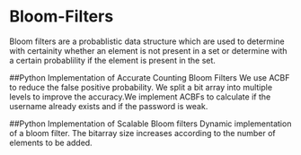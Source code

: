 # Bloom-Filters

Bloom filters are a probablistic data structure which are used to determine with certainity whether an element is not present in a set or determine with a certain probablility if the element is present in the set.

##Python Implementation of Accurate Counting Bloom Filters
We use ACBF to reduce the false positive probability. We split a bit array into multiple levels to improve the accuracy.We implement ACBFs to calculate if the username already exists and if the password is weak.


##Python Implementation of Scalable Bloom filters
Dynamic implementation of a bloom filter. The bitarray size increases according to the number of elements to be added.


